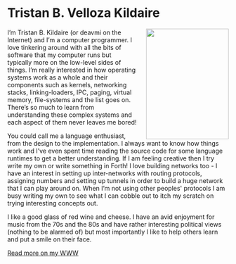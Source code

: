 Tristan B. Velloza Kildaire
===========================

<img src="https://deavmi.assigned.network/img/about_profile_picture.jpg" width="188" height="251" style="float:right;gap;margin-left:20px">

I’m Tristan B. Kildaire (or deavmi on the Internet) and I’m a computer programmer. I love tinkering around with all the bits of software that my computer runs but typically more on the low-level sides of things. I’m really interested in how operating systems work as a whole and their components such as kernels, networking stacks, linking-loaders, IPC, paging, virtual memory, file-systems and the list goes on. There’s so much to learn from understanding these complex systems and each aspect of them never leaves me bored!

You could call me a language enthusiast, from the design to the implementation. I always want to know how things work and I’ve even spent time reading the source code for some language runtimes to get a better understanding. If I am feeling creative then I try write my own or write something in Forth! I love building networks too - I have an interest in setting up inter-networks with routing protocols, assigning numbers and setting up tunnels in order to build a huge network that I can play around on. When I’m not using other peoples' protocols I am busy writing my own to see what I can cobble out to itch my scratch on trying interesting concepts out.

I like a good glass of red wine and cheese. I have an avid enjoyment for music from the 70s and the 80s and have rather interesting political views (nothing to be alarmed of) but most importantly I like to help others learn and put a smile on their face.

[Read more on my WWW](https://deavmi.assigned.network/)
